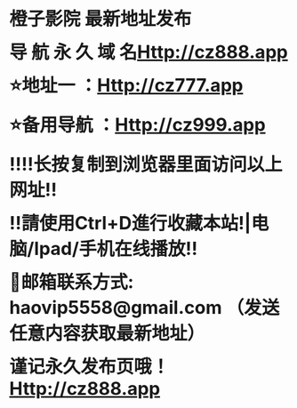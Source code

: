 <b><font size="6">橙子影院 最新地址发布

 
</font></b>

 
<p><b><font size="6">导 航 永 久 域 名<a href="Http://cz888.app">Http://cz888.app</a> 
</font></b> </p>
<p><b><font size="6">&#11088;地址一 ：<a href="Http://cz777.app">Http://cz777.app</a> 
</font></b> </p>
<p><b><font size="6">&#11088;备用导航 ：<a href="Http://cz999.app">Http://cz999.app</a> 
</font></b> </p>
<p><b><font size="6">&#8252;&#8252;长按复制到浏览器里面访问以上网址&#8252;

</font></b>

</p>
<p><b><font size="6">&#8252;請使用Ctrl+D進行收藏本站!|电脑/Ipad/手机在线播放&#8252;

 </font></b> </p>
<p><b><font size="6">&#128231;邮箱联系方式: haovip5558@gmail.com （发送任意内容获取最新地址） </font></b>


</p>
<p><b><font size="6">谨记永久发布页哦！<a href="Http://cz888.app">Http://cz888.app</a></font><font size="5"> 
</font></b> </p>
